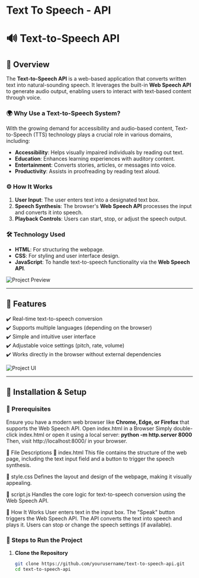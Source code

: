# Text To Speech - API
# 🔊 Text-to-Speech API

## 📜 Overview

The **Text-to-Speech API** is a web-based application that converts written text into natural-sounding speech. It leverages the built-in **Web Speech API** to generate audio output, enabling users to interact with text-based content through voice.

### 🌍 **Why Use a Text-to-Speech System?**
With the growing demand for accessibility and audio-based content, Text-to-Speech (TTS) technology plays a crucial role in various domains, including:
- **Accessibility**: Helps visually impaired individuals by reading out text.
- **Education**: Enhances learning experiences with auditory content.
- **Entertainment**: Converts stories, articles, or messages into voice.
- **Productivity**: Assists in proofreading by reading text aloud.

### ⚙️ **How It Works**
1. **User Input**: The user enters text into a designated text box.
2. **Speech Synthesis**: The browser's **Web Speech API** processes the input and converts it into speech.
3. **Playback Controls**: Users can start, stop, or adjust the speech output.

### 🛠 **Technology Used**
- **HTML**: For structuring the webpage.
- **CSS**: For styling and user interface design.
- **JavaScript**: To handle text-to-speech functionality via the **Web Speech API**.

![Project Preview](images/project_image1.jpg)

---

## 🎯 **Features**
✔️ Real-time text-to-speech conversion  
✔️ Supports multiple languages (depending on the browser)  
✔️ Simple and intuitive user interface  
✔️ Adjustable voice settings (pitch, rate, volume)  
✔️ Works directly in the browser without external dependencies  

![Project UI](images/project_image2.jpg)

---

## 🚀 **Installation & Setup**
### 🔹 Prerequisites
Ensure you have a modern web browser like **Chrome, Edge, or Firefox** that supports the Web Speech API.
Open index.html in a Browser
Simply double-click index.html or open it using a local server:
**python -m http.server 8000**
Then, visit http://localhost:8000/ in your browser.

📜 File Descriptions
🔹 index.html
This file contains the structure of the web page, including the text input field and a button to trigger the speech synthesis.

🔹 style.css
Defines the layout and design of the webpage, making it visually appealing.

🔹 script.js
Handles the core logic for text-to-speech conversion using the Web Speech API.

🎤 How It Works
User enters text in the input box.
The "Speak" button triggers the Web Speech API.
The API converts the text into speech and plays it.
Users can stop or change the speech settings (if available).



### 🔹 Steps to Run the Project
1. **Clone the Repository**  
   ```sh
   git clone https://github.com/yourusername/text-to-speech-api.git
   cd text-to-speech-api
